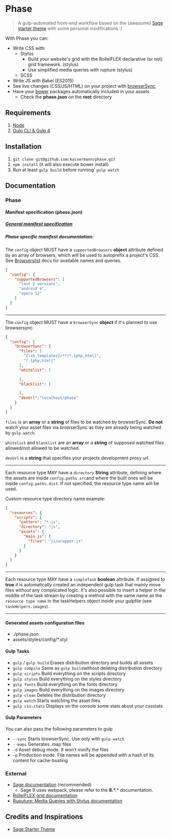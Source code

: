 # Phase

> A gulp-automated front-end workflow based on the (awesome) [Sage starter theme](https://github.com/roots/sage) with some personal modifications :)

With Phase you can:
* Write CSS with:
  * Stylus
	  * Build your website's grid with the RolleiFLEX declarative (or not) grid framework. (stylus)
	  * Use simplified media queries with rupture (stylus)
  * SCSS
* Write JS with Babel (ES2015)
* See live changes (CSS/JS/HTML) on your project with [browserSync](https://www.browsersync.io/)
* Have your [bower](https://bower.io/) packages automatically included in your assets
	* Check the **phase.json** on the **root** directory


## Requirements

1. [Node](https://nodejs.org/en/download/)
2. [Gulp CLI & Gulp 4](https://www.liquidlight.co.uk/blog/article/how-do-i-update-to-gulp-4/)

## Installation

1. `git clone git@github.com:kaisermann/phase.git`
2. `npm install` (it will also execute bower install)
3. Run at least `gulp build` before running' `gulp watch`

## Documentation

### Phase

#### Manifest specification (phase.json)

##### [General manifest specification](https://github.com/kaisermann/asset-builder/blob/master/manifest.md)

##### Phase specific manifest documentation:
The `config` object MUST have a `supportedBrowsers` **object** attribute defined by an array of browsers, which will be used to autoprefix a project's CSS. See [Browserslist](https://github.com/ai/browserslist#queries) docs for available names and queries.

```json
{
  "config": {
    "supportedBrowsers": [
      "last 2 versions",
      "android 4",
      "opera 12"
    ]
  }
}
```

* * *

The `config` object MUST have a `browserSync` **object** if it's planned to use browsersync.

```json
{
  "config": {
    "browserSync": {
      "files": [
        "{lib,templates}/**/*.{php,html}",
        "*.{php,html}"
      ],
      "whitelist": [

      ],
      "blacklist": [

      ],
      "devUrl":"localhost/phase"
    }
  }
}
```

`files` is an **array** or a **string** of files to be watched by browserSync. **Do not** watch your asset files via browserSync as they are already being watched by `gulp.watch`.

`whitelist` and `blacklist` are an **array** or a **string** of supposed watched files allowed/not allowed to be watched.

`devUrl` is a **string** that specifies your projects development proxy url.

 * * *

Each resource type MAY have a `directory` **String** attribute, defining where the assets are inside `config.paths.src`and where the built ones will be inside `config.paths.dist`. If not specified, the resource type name will be used.

Custom resource type directory name example:

```json
{
  "resources": {
    "scripts": {
      "pattern": "*.js",
      "directory": "js",
      "assets": {
        "main.js": {  
          "files": "js/wrapper.js"
        }
      }
    }
  }
}
```

* * *

Each resource type MAY have a `simpleTask` **boolean** attribute. If assigned to **true** it is automatically created an independent gulp task that mainly move files without any complicated logic. It's also possible to insert a helper in the middle of the task stream by creating a method with the same name as the `resource type name` in the taskHelpers object inside your gulpfile (see `taskHelpers.images`).

* * *

#### Generated assets configuration files
* ./phase.json
* assets/styles/config/*.styl

#### Gulp Tasks

* `gulp` / `gulp build` Erases distribution directory and builds all assets
* `gulp compile` Same as `gulp build`without deleting distribution directory
* `gulp scripts` Build everything on the scripts directory
* `gulp styles` Build everything on the styles directory
* `gulp fonts` Build everything on the fonts directory
* `gulp images` Build everything on the images directory
* `gulp clean` Deletes the distribution directory
* `gulp watch` Starts watching the asset files
* `gulp css-stats` Displays on the console some stats about your cssstats

#### Gulp Parameters

You can also pass the following parameters to gulp

* `--sync` Starts browserSync. Use only with `gulp watch`
* `--maps` Generates .map files
* `-d` Asset debug mode. It won't minify the files
* `-p` Production mode. File names will be appended with a hash of its content for cache-busting

### External
* [Sage documentation](https://github.com/roots/sage/) (recommended)
	* Sage 9 uses webpack, please refer to the **8.\*.*** documentation.
* [RolleiFLEX grid documentation](http://kaisermann.github.io/rolleiflex/)
* [Ruputure: Media Queries with Stylus documentation](http://jescalan.github.io/rupture/)

## Credits and Inspirations

* [Sage Starter Theme](https://github.com/roots/sage/)
